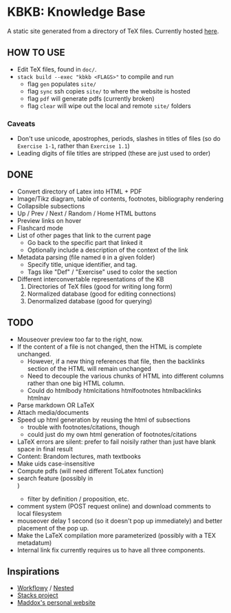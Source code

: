 # KBKB: Knowledge Base

A static site generated from a directory of TeX files. Currently hosted [here]( ).

## HOW TO USE

- Edit TeX files, found in `doc/`.
- `stack build --exec "kbkb <FLAGS>"` to compile and run
  - flag `gen` populates `site/`
  - flag `sync` ssh copies `site/` to where the website is hosted
  - flag `pdf` will generate pdfs (currently broken)
  - flag `clear` will wipe out the local and remote `site/` folders

### Caveats
- Don't use unicode, apostrophes, periods, slashes in titles of files (so do
  `Exercise 1-1`, rather than `Exercise 1.1`)
- Leading digits of file titles are stripped (these are just used to order)

## DONE
- Convert directory of Latex into HTML + PDF
- Image/Tikz diagram, table of contents, footnotes, bibliography rendering
- Collapsible subsections
- Up / Prev / Next / Random / Home HTML buttons
- Preview links on hover
- Flashcard mode
- List of other pages that link to the current page
  - Go back to the specific part that linked it
  - Optionally include a description of the context of the link
- Metadata parsing (file named `0` in a given folder)
    - Specify title, unique identifier, and tag.
    - Tags like "Def" / "Exercise" used to color the section
- Different interconvertable representations of the KB
  1. Directories of TeX files (good for writing long form)
  2. Normalized database (good for editing connections)
  3. Denormalized database (good for querying)

## TODO
- Mouseover preview too far to the right, now.
- If the content of a file is not changed, then the HTML is complete unchanged.
  - However, if a new thing references that file, then the backlinks section of
    the HTML will remain unchanged
  - Need to decouple the various chunks of HTML into different columns rather
    than one big HTML column.
  - Could do htmlbody htmlcitations htmlfootnotes htmlbacklinks htmlnav
- Parse markdown OR LaTeX
- Attach media/documents
- Speed up html generation by reusing the html of subsections
  - trouble with footnotes/citations, though
  - could just do my own html generation of footnotes/citations
- LaTeX errors are silent: prefer to fail noisily rather than just have blank
  space in final result
- Content: Brandom lectures, math textbooks
- Make uids case-insensitive
- Compute pdfs (will need different ToLatex function)
- search feature (possibly in <nav>)
    - filter by definition / proposition, etc.
- comment system (POST request online) and download comments to local filesystem
- mouseover delay 1 second (so it doesn't pop up immediately) and better
  placement of the pop up.
- Make the LaTeX compilation more parameterized (possibly with a TEX metadatum)
- Internal link fix currently requires us to have all three components.

## Inspirations
- [Workflowy](https://www.workflowy.com/features/) / [Nested](https://orteil.dashnet.org/nested)
- [Stacks project](https://stacks.math.columbia.edu/)
- [Maddox's personal website](https://maddo.xxx/)